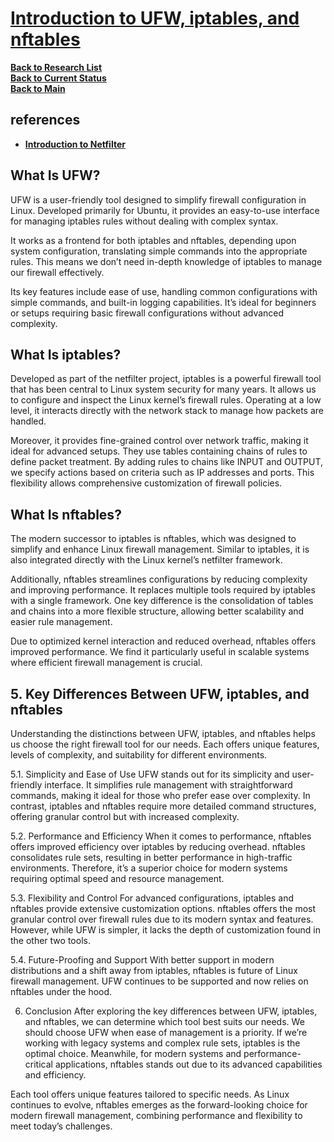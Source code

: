 # **[Introduction to UFW, iptables, and nftables](https://www.baeldung.com/linux/ufw-nftables-iptables-comparison#:~:text=With%20better%20support%20in%20modern,on%20nftables%20under%20the%20hood.)**


**[Back to Research List](../../../../../research_list.md)**\
**[Back to Current Status](../../../../../../development/status/weekly/current_status.md)**\
**[Back to Main](../../../../../../README.md)**

## references

- **[Introduction to Netfilter](https://blogs.oracle.com/linux/post/introduction-to-netfilter)**

## What Is UFW?
UFW is a user-friendly tool designed to simplify firewall configuration in Linux. Developed primarily for Ubuntu, it provides an easy-to-use interface for managing iptables rules without dealing with complex syntax.

It works as a frontend for both iptables and nftables, depending upon system configuration, translating simple commands into the appropriate rules. This means we don’t need in-depth knowledge of iptables to manage our firewall effectively.

Its key features include ease of use, handling common configurations with simple commands, and built-in logging capabilities. It’s ideal for beginners or setups requiring basic firewall configurations without advanced complexity.

## What Is iptables?

Developed as part of the netfilter project, iptables is a powerful firewall tool that has been central to Linux system security for many years. It allows us to configure and inspect the Linux kernel’s firewall rules. Operating at a low level, it interacts directly with the network stack to manage how packets are handled.

Moreover, it provides fine-grained control over network traffic, making it ideal for advanced setups. They use tables containing chains of rules to define packet treatment. By adding rules to chains like INPUT and OUTPUT, we specify actions based on criteria such as IP addresses and ports. This flexibility allows comprehensive customization of firewall policies.

## What Is nftables?
The modern successor to iptables is nftables, which was designed to simplify and enhance Linux firewall management. Similar to iptables, it is also integrated directly with the Linux kernel’s netfilter framework.

Additionally, nftables streamlines configurations by reducing complexity and improving performance. It replaces multiple tools required by iptables with a single framework. One key difference is the consolidation of tables and chains into a more flexible structure, allowing better scalability and easier rule management.

Due to optimized kernel interaction and reduced overhead, nftables offers improved performance. We find it particularly useful in scalable systems where efficient firewall management is crucial.

## 5. Key Differences Between UFW, iptables, and nftables
Understanding the distinctions between UFW, iptables, and nftables helps us choose the right firewall tool for our needs. Each offers unique features, levels of complexity, and suitability for different environments.

5.1. Simplicity and Ease of Use
UFW stands out for its simplicity and user-friendly interface. It simplifies rule management with straightforward commands, making it ideal for those who prefer ease over complexity. In contrast, iptables and nftables require more detailed command structures, offering granular control but with increased complexity.

5.2. Performance and Efficiency
When it comes to performance, nftables offers improved efficiency over iptables by reducing overhead. nftables consolidates rule sets, resulting in better performance in high-traffic environments. Therefore, it’s a superior choice for modern systems requiring optimal speed and resource management.

5.3. Flexibility and Control
For advanced configurations, iptables and nftables provide extensive customization options. nftables offers the most granular control over firewall rules due to its modern syntax and features. However, while UFW is simpler, it lacks the depth of customization found in the other two tools.

5.4. Future-Proofing and Support
With better support in modern distributions and a shift away from iptables, nftables is future of Linux firewall management. UFW continues to be supported and now relies on nftables under the hood.

6. Conclusion
After exploring the key differences between UFW, iptables, and nftables, we can determine which tool best suits our needs. We should choose UFW when ease of management is a priority. If we’re working with legacy systems and complex rule sets, iptables is the optimal choice. Meanwhile, for modern systems and performance-critical applications, nftables stands out due to its advanced capabilities and efficiency.

Each tool offers unique features tailored to specific needs. As Linux continues to evolve, nftables emerges as the forward-looking choice for modern firewall management, combining performance and flexibility to meet today’s challenges.